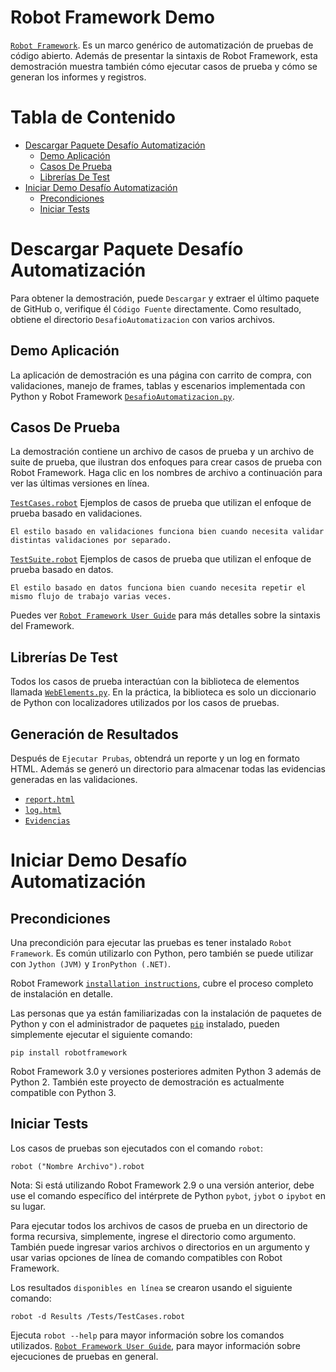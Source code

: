 Robot Framework Demo
====================

[`Robot Framework`](https://robotframework.org). Es un marco genérico de automatización de pruebas de código abierto.
Además de presentar la sintaxis de Robot Framework, esta demostración
muestra también cómo ejecutar casos de prueba y cómo se generan los informes y registros.

Tabla de Contenido
==================
* [Descargar Paquete Desafío Automatización](#Descargar-Paquete-Desafío-Automatización)
    * [Demo Aplicación](#Demo-Aplicación)
    * [Casos De Prueba](#Casos-De-Prueba)
    * [Librerías De Test](#Librerías-De-Test)
* [Iniciar Demo Desafío Automatización](#Iniciar-Demo-Desafío-Automatización)
    * [Precondiciones](#Precondiciones)
    * [Iniciar Tests](#Iniciar-Tests)
    
# Descargar Paquete Desafío Automatización
Para obtener la demostración, puede `Descargar` y extraer el último 
paquete de GitHub o, verifique él `Código Fuente` directamente.
Como resultado, obtiene el directorio `DesafioAutomatizacion` con varios archivos.

## Demo Aplicación
La aplicación de demostración es una página con carrito de compra, con validaciones, 
manejo de frames, tablas y escenarios implementada con Python y Robot Framework [`DesafioAutomatizacion.py`](DesafioAutomatizacion.py).

## Casos De Prueba
La demostración contiene un archivo de casos de prueba y un archivo de suite de prueba, que ilustran dos
enfoques para crear casos de prueba con Robot Framework. Haga clic en los nombres de archivo a continuación
para ver las últimas versiones en línea.

[`TestCases.robot`](Tests/TestCases.robot)
    Ejemplos de casos de prueba que utilizan el enfoque de prueba basado en validaciones.

    El estilo basado en validaciones funciona bien cuando necesita validar distintas validaciones por separado.

[`TestSuite.robot`](TestSuite/TestSuite.robot)
    Ejemplos de casos de prueba que utilizan el enfoque de prueba basado en datos.
    
    El estilo basado en datos funciona bien cuando necesita repetir el mismo flujo de trabajo varias veces.

Puedes ver [`Robot Framework User Guide`](http://robotframework.org/robotframework/#user-guide) para más detalles sobre la sintaxis del Framework.

## Librerías De Test

Todos los casos de prueba interactúan con la biblioteca de elementos llamada
[`WebElements.py`](Resources/WebElements.py). En la práctica, la biblioteca es solo un diccionario de Python 
con localizadores utilizados por los casos de pruebas.

## Generación de Resultados

Después de `Ejecutar Prubas`, obtendrá un reporte y un log en formato HTML. Además se generó un directorio para almacenar
todas las evidencias generadas en las validaciones.

- [`report.html`](Results/report.html)
- [`log.html`](Results/log.html)
- [`Evidencias`](Results/Evidencias)

# Iniciar Demo Desafío Automatización
## Precondiciones

Una precondición para ejecutar las pruebas es tener instalado `Robot Framework`. Es común utilizarlo con Python, pero también se puede utilizar con `Jython (JVM)` y `IronPython (.NET)`.

Robot Framework [`installation instructions`](https://github.com/robotframework/robotframework/blob/master/INSTALL.rst), cubre el proceso completo de instalación en detalle.

Las personas que ya están familiarizadas con la instalación de paquetes de Python y con el administrador de paquetes [`pip`](https://pip.pypa.io/en/stable/) instalado, pueden simplemente ejecutar el siguiente comando:

    pip install robotframework

Robot Framework 3.0 y versiones posteriores admiten Python 3 además de Python 2. También
este proyecto de demostración es actualmente compatible con Python 3.

## Iniciar Tests

Los casos de pruebas son ejecutados con el comando `robot`:

    robot ("Nombre Archivo").robot

Nota: Si está utilizando Robot Framework 2.9 o una versión anterior, debe
          use el comando específico del intérprete de Python `pybot`, `jybot` o
          `ipybot` en su lugar.

Para ejecutar todos los archivos de casos de prueba en un directorio de forma recursiva, simplemente, ingrese el
directorio como argumento. También puede ingresar varios archivos o directorios en
un argumento y usar varias opciones de línea de comando compatibles con Robot Framework.

Los resultados `disponibles en línea` se crearon usando el siguiente comando:

    robot -d Results /Tests/TestCases.robot

Ejecuta `robot --help` para mayor información sobre los comandos utilizados.
[`Robot Framework User Guide`](http://robotframework.org/robotframework/#user-guide), para mayor información sobre ejecuciones de pruebas en general.
